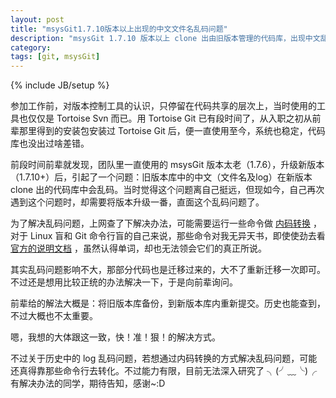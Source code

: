 ```yaml
---
layout: post
title: "msysGit1.7.10版本以上出现的中文文件名乱码问题"
description: "msysGit 1.7.10 版本以上 clone 出由旧版本管理的代码库，出现中文乱码问题的解决"
category: 
tags: [git, msysGit]
---
```

{% include JB/setup %}

参加工作前，对版本控制工具的认识，只停留在代码共享的层次上，当时使用的工具也仅仅是 Tortoise Svn 而已。用 Tortoise Git 已有段时间了，从入职之初从前辈那里得到的安装包安装过 Tortoise Git 后，便一直使用至今，系统也稳定，代码库也没出过啥差错。


前段时间前辈就发现，团队里一直使用的 msysGit 版本太老（1.7.6），升级新版本（1.7.10+）后，引起了一个问题：旧版本库中的中文（文件名及log）在新版本 clone 出的代码库中会乱码。当时觉得这个问题离自己挺远，但现如今，自己再次遇到这个问题时，却需要将版本升级一番，直面这个乱码问题了。

为了解决乱码问题，上网查了下解决办法，可能需要运行一些命令做 [内码转换](http://zengrong.net/post/1249.htm) ，对于 Linux 盲和 Git 命令行盲的自己来说，那些命令对我无异天书，即使使劲去看 [官方的说明文档](https://github.com/kblees/git/wiki) ，虽然认得单词，却也无法领会它们的真正所说。

其实乱码问题影响不大，那部分代码也是迁移过来的，大不了重新迁移一次即可。不过还是想用比较正统的办法解决一下，于是向前辈询问。

前辈给的解法大概是：将旧版本库备份，到新版本库内重新提交。历史也能查到，不过大概也不太重要。

嗯，我想的大体跟这一致，快！准！狠！的解决方式。

不过关于历史中的 log 乱码问题，若想通过内码转换的方式解决乱码问题，可能还真得靠那些命令行去转化。不过能力有限，目前无法深入研究了 ╮(╯﹏╰)╭ 有解决办法的同学，期待告知，感谢~:D


 


